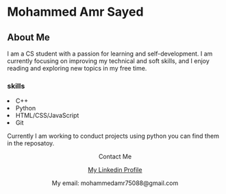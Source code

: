  <h1>Mohammed Amr Sayed</h1>
 <h2>About Me</h2>
 <p>I am a CS student with a passion for learning and self-development. I am currently focusing on improving my technical and soft skills, and I enjoy reading and exploring new topics in my free time.</p>
<h3>skills</h3>
 <li>C++</li>
 <li>Python</li>
 <li>HTML/CSS/JavaScript</li>
 <li>Git</li>
 <p>Currently I am working to conduct projects using python you can find them in the reposatoy.</p>
<div align="center">
<p>Contact Me</p>
<a href="https://www.linkedin.com/in/mohammed-amr-b02b011b1/" target="_blank">My Linkedin Profile</a>
<p> My email: mohammedamr75088@gmail.com </p>
</div>
